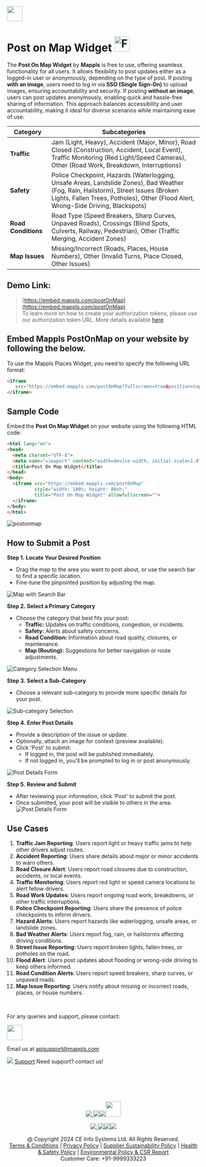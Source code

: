 [<img src="https://about.mappls.com/about/images/MAPPLS-MapmyIndia-logo.png" height="40"/> </p>](https://about.mappls.com/api/)

# Post on Map Widget          <img src="https://cdn-icons-png.flaticon.com/256/9933/9933548.png" height="40" alt="Free"/>

The **Post On Map Widget** by **Mappls** is free to use, offering seamless functionality for all users. It allows flexibility to post updates either as a logged-in user or anonymously, depending on the type of post. If posting **with an image**, users need to log in via **SSO (Single Sign-On)** to upload images, ensuring accountability and security. If posting **without an image**, users can post updates anonymously, enabling quick and hassle-free sharing of information. This approach balances accessibility and user accountability, making it ideal for diverse scenarios while maintaining ease of use.

| **Category**     | **Subcategories**                                      |
|------------------|--------------------------------------------------------|
| **Traffic**      | Jam (Light, Heavy), Accident (Major, Minor), Road Closed (Construction, Accident, Local Event), Traffic Monitoring (Red Light/Speed Cameras), Other (Road Work, Breakdown, Interruptions) |
| **Safety**       | Police Checkpoint, Hazards (Waterlogging, Unsafe Areas, Landslide Zones), Bad Weather (Fog, Rain, Hailstorm), Street Issues (Broken Lights, Fallen Trees, Potholes), Other (Flood Alert, Wrong-Side Driving, Blackspots) |
| **Road Conditions** | Road Type (Speed Breakers, Sharp Curves, Unpaved Roads), Crossings (Blind Spots, Culverts, Railway, Pedestrian), Other (Traffic Merging, Accident Zones) |
| **Map Issues**   | Missing/Incorrect (Roads, Places, House Numbers), Other (Invalid Turns, Place Closed, Other Issues) |


## Demo Link: 
> [https://embed.mappls.com/postOnMap](https://embed.mappls.com/postOnMap) <br>
To learn more on how to create your authorization tokens, please use our authorization token URL. More details available [here](https://developer.mappls.com/mapping/tokenGeneration/).

## Embed Mappls PostOnMap on your website by following the below.

To use the Mappls Places Widget, you need to specify the following URL format:
```html
<iframe 
   src="https://embed.mappls.com/postOnMap?fullscreen=true&position=top-left&zoom=16&pitch=45" style="width: 100%; height: 80vh;" allowfullscreen="">
</iframe>
```

## Sample Code

Embed the **Post On Map Widget** on your website using the following HTML code:

```html
<html lang="en">
<head>
  <meta charset="UTF-8">
  <meta name="viewport" content="width=device-width, initial-scale=1.0">
  <title>Post On Map Widget</title>
</head>
<body>
  <iframe src="https://embed.mappls.com/postOnMap" 
          style="width: 100%; height: 80vh;" 
          title="Post On Map Widget" allowfullscreen="">
  </iframe>
</body>
</html>
```

![postonmap](https://github.com/mappls-api/mappls-app-widgets/blob/main/mappls-post-on-map/postonmapdoc/1.PNG) 


## How to Submit a Post

**Step 1.** **Locate Your Desired Position**
   - Drag the map to the area you want to post about, or use the search bar to find a specific location.
   - Fine-tune the pinpointed position by adjusting the map.

   ![Map with Search Bar](https://github.com/mappls-api/mappls-app-widgets/blob/main/mappls-post-on-map/postonmapdoc/2.PNG)

**Step 2.** **Select a Primary Category**
   - Choose the category that best fits your post:
     - **Traffic:** Updates on traffic conditions, congestion, or incidents.
     - **Safety:** Alerts about safety concerns.
     - **Road Condition:** Information about road quality, closures, or maintenance.
     - **Map (Routing):** Suggestions for better navigation or route adjustments.

   ![Category Selection Menu](https://github.com/mappls-api/mappls-app-widgets/blob/main/mappls-post-on-map/postonmapdoc/2.PNG)

**Step 3.** **Select a Sub-Category**
   - Choose a relevant sub-category to provide more specific details for your post.

   ![Sub-category Selection](https://github.com/mappls-api/mappls-app-widgets/blob/main/mappls-post-on-map/postonmapdoc/3.PNG)

**Step 4.** **Enter Post Details**
   - Provide a description of the issue or update.
   - Optionally, attach an image for context (preview available).
   - Click 'Post' to submit:
     - If logged in, the post will be published immediately.
     - If not logged in, you'll be prompted to log in or post anonymously.

   ![Post Details Form](https://github.com/mappls-api/mappls-app-widgets/blob/main/mappls-post-on-map/postonmapdoc/4.PNG)

**Step 5.** **Review and Submit**
   - After reviewing your information, click 'Post' to submit the post. 
   - Once submitted, your post will be visible to others in the area.
   ![Post Details Form](https://github.com/mappls-api/mappls-app-widgets/blob/main/mappls-post-on-map/postonmapdoc/5.PNG)

<!-- ## Access Required

To use the Post On Map Widget, you need the following access:

1. **Map Access** – View and interact with the map.
2. **Place Search** – Search for places and locations.
3. **Text Search** – Search locations by keywords.
4. **SSO Login** – Optional, for authenticated users (not required for anonymous posting).
5. **Add Post API** – Endpoint for submitting posts.
6. **Add Asset API** – Upload images for posts.
7. **POI Access** – Access Point of Interest (POI) data when dragging the map marker. -->

<!-- ![API Integration Diagram](#) -->




## Use Cases

1. **Traffic Jam Reporting**: Users report light or heavy traffic jams to help other drivers adjust routes.
2. **Accident Reporting**: Users share details about major or minor accidents to warn others.
3. **Road Closure Alert**: Users report road closures due to construction, accidents, or local events.
4. **Traffic Monitoring**: Users report red light or speed camera locations to alert fellow drivers.
5. **Road Work Updates**: Users report ongoing road work, breakdowns, or other traffic interruptions.
6. **Police Checkpoint Reporting**: Users share the presence of police checkpoints to inform drivers.
7. **Hazard Alerts**: Users report hazards like waterlogging, unsafe areas, or landslide zones.
8. **Bad Weather Alerts**: Users report fog, rain, or hailstorms affecting driving conditions.
9. **Street Issue Reporting**: Users report broken lights, fallen trees, or potholes on the road.
10. **Flood Alert**: Users post updates about flooding or wrong-side driving to keep others informed.
11. **Road Condition Alerts**: Users report speed breakers, sharp curves, or unpaved roads.
12. **Map Issue Reporting**: Users notify about missing or incorrect roads, places, or house numbers.

<br>

For any queries and support, please contact: 

[<img src="https://about.mappls.com/images/mappls-logo.svg" height="40"/> </p>](https://about.mappls.com/api/)
Email us at [apisupport@mappls.com](mailto:apisupport@mappls.com)


![](https://www.mapmyindia.com/api/img/icons/support.png)
[Support](https://about.mappls.com/contact/)
Need support? contact us!

<br></br>
<br></br>

[<p align="center"> <img src="https://forum.mappls.com/uploads/default/original/1X/06259be1fb3006347ade2ee843cf16e9f16ce997.png"/> ](https://forum.mappls.com/)[![](https://www.mapmyindia.com/api/img/icons/blog.png)](https://about.mappls.com/blog/)[![](https://www.mapmyindia.com/api/img/icons/gethub.png)](https://github.com/mappls-api)[<img src="https://mmi-api-team.s3.ap-south-1.amazonaws.com/API-Team/npm-logo.one-third%5B1%5D.png" height="40"/> </p>](https://www.npmjs.com/org/mapmyindia) 



[<p align="center"> <img src="https://www.mapmyindia.com/june-newsletter/icon4.png"/> ](https://www.facebook.com/Mapplsofficial)[![](https://www.mapmyindia.com/june-newsletter/icon2.png)](https://twitter.com/mappls)[![](https://www.mapmyindia.com/newsletter/2017/aug/llinkedin.png)](https://www.linkedin.com/company/mappls/)[![](https://www.mapmyindia.com/june-newsletter/icon3.png)](https://www.youtube.com/channel/UCAWvWsh-dZLLeUU7_J9HiOA)




<div align="center">@ Copyright 2024 CE Info Systems Ltd. All Rights Reserved.</div>

<div align="center"> <a href="https://about.mappls.com/api/terms-&-conditions">Terms & Conditions</a> | <a href="https://about.mappls.com/about/privacy-policy">Privacy Policy</a> | <a href="https://about.mappls.com/pdf/mapmyIndia-sustainability-policy-healt-labour-rules-supplir-sustainability.pdf">Supplier Sustainability Policy</a> | <a href="https://about.mappls.com/pdf/Health-Safety-Management.pdf">Health & Safety Policy</a> | <a href="https://about.mappls.com/pdf/Environment-Sustainability-Policy-CSR-Report.pdf">Environmental Policy & CSR Report</a>

<div align="center">Customer Care: +91-9999333223</div>
